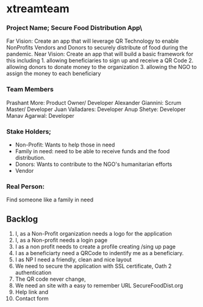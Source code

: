 # xtreamteam

### Project Name; Secure Food Distribution App\

Far Vision: Create an app that will leverage QR Technology to enable NonProfits Vendors and Donors to securely distribute of food during the pandemic. 
Near Vision: Create an app that will build a basic framework for this including
    1. allowing beneficiaries to sign up and receive a QR Code
    2. allowing donors to donate money to the organization
    3. allowing the NGO to assign the money to each beneficiary

### Team Members
Prashant More: Product Owner/ Developer
Alexander Giannini: Scrum Master/ Developer
Juan Valladares: Developer
Anup Shetye: Developer
Manav Agarwal: Developer



### Stake Holders; 
  <ul>
  <li>Non-Profit: Wants to help those in need</li>
  <li>Family in need: need to be able to receive funds and the food distribution.</li>
  <li>Donors: Wants to contribute to the NGO's humanitarian efforts </li>
  <li>Vendor</li>
  </ul>
  
  ### Real Person: 
  
  Find someone like a family in need 
  
  
  ## Backlog
  
 1. I, as a Non-Profit organization needs a logo for the application
 2. I, as a Non-profit needs a login page
 3. I as a non profit needs to create a profile creating /sing up page 
 4. I as a beneficiarty need a QRCode to indentify me as a beneficiary.
 5. I as NP I need a friendly,  clean and nice layout
 6. We need to secure the application with SSL certificate, Oath 2 authentication
 7. The QR code never change, 
 8. We need an site with a easy to remember URL SecureFoodDist.org
 9. Help link and 
 10. Contact form
 
 
 
 
  
